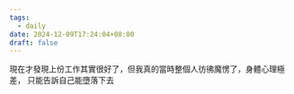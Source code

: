 ```yaml
---
tags:
  - daily
date: 2024-12-09T17:24:04+08:00
draft: false
---
```

現在才發現上份工作其實很好了，但我真的當時整個人彷彿魔愣了，身體心理極差，
只能告訴自己能墮落下去